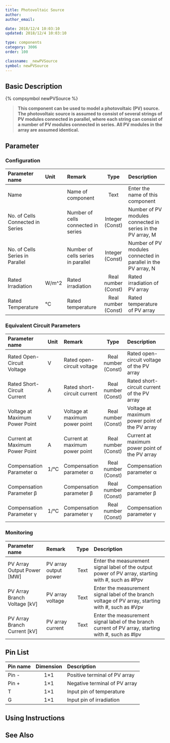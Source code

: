 ```yaml
---
title: Photovoltaic Source
author: 
author_email:

date: 2018/12/4 10:03:10
updated: 2018/12/4 10:03:10

type: components
category: 3006
order: 100

classname: _newPVSource
symbol: newPVSource
---
```

## Basic Description
{% compsymbol newPVSource %}

> **This component can be used to model a photovoltaic (PV) source. The photovoltaic source is assumed to consist of several strings of PV modules connected in parallel, where each string can consist of a number of PV modules connected in series. All PV modules in the array are assumed identical.**

## Parameter
### Configuration
| Parameter name | Unit | Remark | Type | Description |
| :--- | :--- | :--- | :--: | :--- |
| Name |  | Name of component | Text | Enter the name of this component |
| No. of Cells Connected in Series |  | Number of cells connected in series | Integer (Const) | Number of PV modules connected in series in the PV array, M |
| No. of Cells Series in Parallel |  | Number of cells series in parallel | Integer (Const) | Number of PV modules connected in parallel in the PV array, N |
| Rated Irradiation | W/m^2 | Rated irradiation | Real number (Const) | Rated irradiation of PV array |
| Rated Temperature | °C | Rated temperature | Real number (Const) | Rated temperature of PV array |

### Equivalent Circuit Parameters
| Parameter name | Unit | Remark | Type | Description |
| :--- | :--- | :--- | :--: | :--- |
| Rated Open-Circuit Voltage | V | Rated open-circuit voltage | Real number (Const) | Rated open-circuit voltage of the PV array |
| Rated Short-Circuit Current | A | Rated short-circuit current | Real number (Const) | Rated short-circuit current of the PV array |
| Voltage at Maximum Power Point | V | Voltage at maximum power point | Real number (Const) | Voltage at maximum power point of the PV array  |
| Current at Maximum Power Point | A | Current at maximum power point | Real number (Const) | Current at maximum power point of the PV array |
| Compensation Parameter α | 1/℃ | Compensation parameter α | Real number (Const) |  Compensation parameter α |
| Compensation Parameter β |  | Compensation parameter β | Real number (Const) | Compensation parameter β |
| Compensation Parameter γ | 1/℃ | Compensation parameter γ | Real number (Const) |  Compensation parameter γ |

### Monitoring
| Parameter name | Remark | Type | Description |
| :--- | :--- | :--: | :--- |
| PV Array Output Power \[MW\] | PV array output power | Text | Enter the measurement signal label of the output power of PV array, starting with #, such as #Ppv |
| PV Array Branch Voltage \[kV\] | PV array voltage | Text | Enter the measurement signal label of the branch voltage of PV array, starting with #, such as #Vpv |
| PV Array Branch Current \[kV\] | PV array current | Text | Enter the measurement signal label of the branch current of PV array, starting with #, such as #Ipv |


## Pin List

| Pin name | Dimension | Description |
| :--- | :--:  | :--- |
| Pin - | 1×1 | Positive terminal of PV array |
| Pin + | 1×1 | Negative terminal of PV array |
| T | 1×1 | Input pin of temperature |
| G | 1×1 | Input pin of irradiation |

## Using Instructions



## See Also


